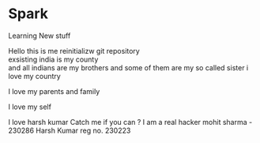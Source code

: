 # Spark
Learning New stuff

Hello this is me 
reinitializw git repository<br>
exsisting 
india is my county <br>
and all indians are my brothers and some of them are my so called sister 
i love my country 

I love my parents and family 

I love my self 

I love harsh kumar 
Catch me if you can ?
I am a real hacker
mohit sharma - 230286
Harsh Kumar reg no. 230223

